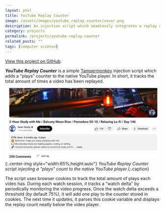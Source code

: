 ```yaml
---
layout: post
title: YouTube Replay Counter
image: /assets/images/youtube_replay_counter/cover.png
description: An injection script which seamlessly integrates a replay counter for YouTube videos
category: projects
permalink: /projects/youtube-replay-counter
related_posts: ""
tags: [computer science]
---
```

[View this project on GitHub](https://github.com/Ivar-Rydstrom/YouTube-Replay-Count).

***YouTube Replay Counter*** is a simple [Tampermonkey](https://www.tampermonkey.net/) injection script which adds a "plays" counter to the native YouTube player. In short, it tracks the total amount of times a video has been replayed.

![YouTube Replay Counter](/assets/images/youtube_replay_counter/plays.png){:.center-img style="width:65%;height:auto"}
*YouTube Replay Counter script injecting a "plays" count to the native YouTube player.*{:.caption}

The script uses browser cookies to track the total amount of plays each video has. During each watch session, it tracks a "watch delta" by periodically monitoring the video progress.
Once the watch delta exceeds a threshold (by default 75%), it will add one play to the counter stored in cookies. The next time it updates, it parses this cookie variable and displays the replay count neatly below the video player.
